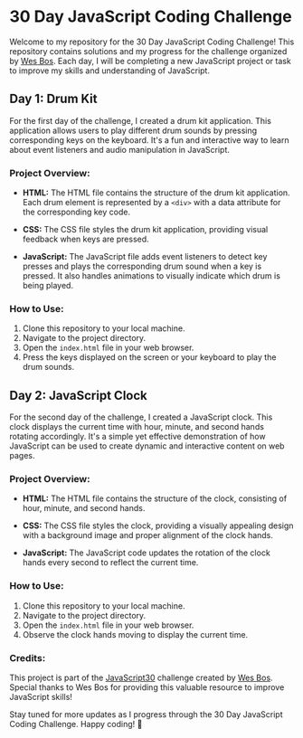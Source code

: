 # 30 Day JavaScript Coding Challenge

Welcome to my repository for the 30 Day JavaScript Coding Challenge! This repository contains solutions and my progress for the challenge organized by [Wes Bos](https://github.com/wesbos). Each day, I will be completing a new JavaScript project or task to improve my skills and understanding of JavaScript.

## Day 1: Drum Kit

For the first day of the challenge, I created a drum kit application. This application allows users to play different drum sounds by pressing corresponding keys on the keyboard. It's a fun and interactive way to learn about event listeners and audio manipulation in JavaScript.

### Project Overview:

- **HTML:** The HTML file contains the structure of the drum kit application. Each drum element is represented by a `<div>` with a data attribute for the corresponding key code.
  
- **CSS:** The CSS file styles the drum kit application, providing visual feedback when keys are pressed.
  
- **JavaScript:** The JavaScript file adds event listeners to detect key presses and plays the corresponding drum sound when a key is pressed. It also handles animations to visually indicate which drum is being played.

### How to Use:

1. Clone this repository to your local machine.
2. Navigate to the project directory.
3. Open the `index.html` file in your web browser.
4. Press the keys displayed on the screen or your keyboard to play the drum sounds.

## Day 2: JavaScript Clock

For the second day of the challenge, I created a JavaScript clock. This clock displays the current time with hour, minute, and second hands rotating accordingly. It's a simple yet effective demonstration of how JavaScript can be used to create dynamic and interactive content on web pages.

### Project Overview:

- **HTML:** The HTML file contains the structure of the clock, consisting of hour, minute, and second hands.
  
- **CSS:** The CSS file styles the clock, providing a visually appealing design with a background image and proper alignment of the clock hands.
  
- **JavaScript:** The JavaScript code updates the rotation of the clock hands every second to reflect the current time.

### How to Use:

1. Clone this repository to your local machine.
2. Navigate to the project directory.
3. Open the `index.html` file in your web browser.
4. Observe the clock hands moving to display the current time.

### Credits:

This project is part of the [JavaScript30](https://github.com/wesbos/JavaScript30) challenge created by [Wes Bos](https://github.com/wesbos). Special thanks to Wes Bos for providing this valuable resource to improve JavaScript skills!

Stay tuned for more updates as I progress through the 30 Day JavaScript Coding Challenge. Happy coding! 🚀
